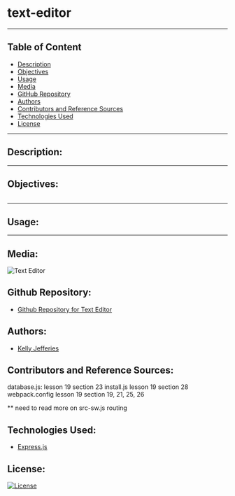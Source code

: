 # text-editor
----

## Table of Content

- [Description](#description)
- [Objectives](#objectives)
- [Usage](#usage)
- [Media](#media)
- [GitHub Repository](#github-repository)
- [Authors](#authors)  
- [Contributors and Reference Sources](#contributors-and-reference-sources)
- [Technologies Used](#technologies-used) 
- [License](#license)

-------
## Description:  



------
## Objectives:
```

```

------
## Usage:



------
## Media:

![Text Editor]()



## Github Repository:

- [Github Repository for Text Editor](https://github.com/ksjefferies/text-editor)

## Authors:

- [Kelly Jefferies](https://github.com/ksjefferies)

## Contributors and Reference Sources:

database.js:
    lesson 19 section 23
install.js
    lesson 19 section 28
webpack.config
    lesson 19 section 19, 21, 25, 26

** need to read more on src-sw.js routing

## Technologies Used:

- [Express.js](https://expressjs.com/)

## License:

[![License](https://img.shields.io/badge/License-MIT%20License-Green)](http://choosealicense.com/licenses/mit/)